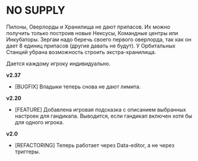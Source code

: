# NO SUPPLY

Пилоны, Оверлорды и Хранилища не дают припасов. Их можно получить только построив новые Нексусы, Командные центры или Инкубаторы. Зергам надо беречь своего первого оверлорда, так как он дает 8 единиц припасов (другие давать не будут). У Орбитальных Станций убрана возможность строить экстра-хранилища.

Дается каждому игроку индивидуально.

**v2.37**

* [BUGFIX]  Владыки теперь снова не дают лимита.

**v2.20**

* [FEATURE] Добавлена игровая подсказка с описанием выбранных настроек для гандикапа. Выводится, если гандикап включен хотя бы для одного игрока.

**v2.0**

* [REFACTORING] Теперь работает через Data-editor, а не через триггеры.
